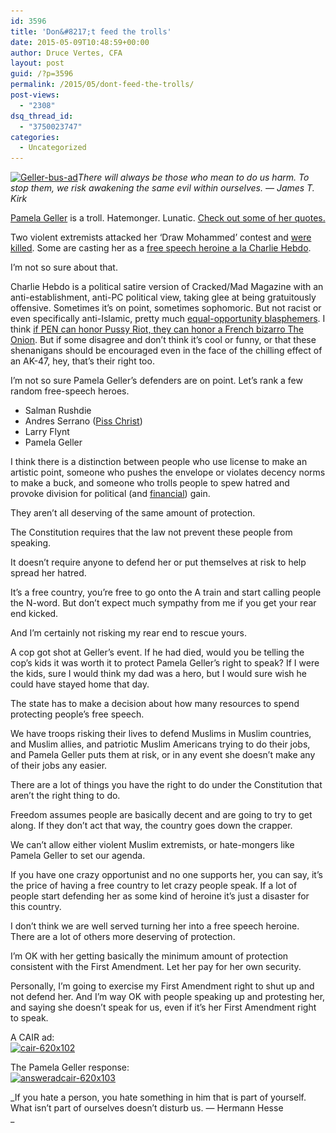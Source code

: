 ```yaml
---
id: 3596
title: 'Don&#8217;t feed the trolls'
date: 2015-05-09T10:48:59+00:00
author: Druce Vertes, CFA
layout: post
guid: /?p=3596
permalink: /2015/05/dont-feed-the-trolls/
post-views:
  - "2308"
dsq_thread_id:
  - "3750023747"
categories:
  - Uncategorized
---
```

[<img src="/uploads/2015/05/Geller-bus-ad-300x199.jpg" alt="Geller-bus-ad" width="300" height="199" class="alignright size-medium wp-image-3597" srcset="/uploads/2015/05/Geller-bus-ad-300x199.jpg 300w, /uploads/2015/05/Geller-bus-ad.jpg 562w" sizes="(max-width: 300px) 100vw, 300px" />](/uploads/2015/05/Geller-bus-ad.jpg)_There will always be those who mean to do us harm. To stop them, we risk awakening the same evil within ourselves. &#8212; James T. Kirk_

[Pamela Geller](http://www.huffingtonpost.com/2015/04/23/killing-jews-is-worship-ads_n_7130264.html) is a troll. Hatemonger. Lunatic. [Check out some of her quotes.](http://mediamatters.org/research/2010/07/14/memo-to-media-pamela-geller-does-not-belong-on/167700)

Two violent extremists attacked her &#8216;Draw Mohammed&#8217; contest and [were killed](http://www.newser.com/story/206299/2-shot-dead-outside-texas-draw-mohammed-contest.html). Some are casting her as a [free speech heroine a la Charlie Hebdo](http://www.washingtonpost.com/blogs/erik-wemple/wp/2015/05/07/the-week-that-cable-news-failed-free-expression/).

I&#8217;m not so sure about that. 

Charlie Hebdo is a political satire version of Cracked/Mad Magazine with an anti-establishment, anti-PC political view, taking glee at being gratuitously offensive. Sometimes it&#8217;s on point, sometimes sophomoric. But not racist or even specifically anti-Islamic, pretty much [equal-opportunity blasphemers](http://www.theatlantic.com/international/archive/2015/05/charlie-hebdo-trudeau-pen-garland/392255/). I think [if PEN can honor Pussy Riot, they can honor a French bizarro The Onion](http://www.thedailybeast.com/articles/2015/05/05/america-s-literary-elite-takes-a-bold-stand-against-dead-journalists.html). But if some disagree and don&#8217;t think it&#8217;s cool or funny, or that these shenanigans should be encouraged even in the face of the chilling effect of an AK-47, hey, that&#8217;s their right too.

I&#8217;m not so sure Pamela Geller&#8217;s defenders are on point. Let&#8217;s rank a few random free-speech heroes.

  * Salman Rushdie
  * Andres Serrano ([Piss Christ](http://en.wikipedia.org/wiki/Piss_Christ))
  * Larry Flynt
  * Pamela Geller

I think there is a distinction between people who use license to make an artistic point, someone who pushes the envelope or violates decency norms to make a buck, and someone who trolls people to spew hatred and provoke division for political (and [financial](http://www.thedailybeast.com/articles/2015/05/08/muslim-bashing-can-be-very-lucrative.html)) gain. 

They aren&#8217;t all deserving of the same amount of protection.

The Constitution requires that the law not prevent these people from speaking. 

It doesn&#8217;t require anyone to defend her or put themselves at risk to help spread her hatred. 

It&#8217;s a free country, you&#8217;re free to go onto the A train and start calling people the N-word. But don&#8217;t expect much sympathy from me if you get your rear end kicked. 

And I&#8217;m certainly not risking my rear end to rescue yours. 

A cop got shot at Geller&#8217;s event. If he had died, would you be telling the cop&#8217;s kids it was worth it to protect Pamela Geller&#8217;s right to speak? If I were the kids, sure I would think my dad was a hero, but I would sure wish he could have stayed home that day. 

The state has to make a decision about how many resources to spend protecting people&#8217;s free speech.

We have troops risking their lives to defend Muslims in Muslim countries, and Muslim allies, and patriotic Muslim Americans trying to do their jobs, and Pamela Geller puts them at risk, or in any event she doesn&#8217;t make any of their jobs any easier. 

There are a lot of things you have the right to do under the Constitution that aren&#8217;t the right thing to do. 

Freedom assumes people are basically decent and are going to try to get along. If they don&#8217;t act that way, the country goes down the crapper.

We can&#8217;t allow either violent Muslim extremists, or hate-mongers like Pamela Geller to set our agenda.

If you have one crazy opportunist and no one supports her, you can say, it&#8217;s the price of having a free country to let crazy people speak. If a lot of people start defending her as some kind of heroine it&#8217;s just a disaster for this country.

I don&#8217;t think we are well served turning her into a free speech heroine. There are a lot of others more deserving of protection.

I&#8217;m OK with her getting basically the minimum amount of protection consistent with the First Amendment. Let her pay for her own security. 

Personally, I&#8217;m going to exercise my First Amendment right to shut up and not defend her. And I&#8217;m way OK with people speaking up and protesting her, and saying she doesn&#8217;t speak for us, even if it&#8217;s her First Amendment right to speak.

A CAIR ad:  
[<img src="/uploads/2015/05/cair-620x102.jpeg" alt="cair-620x102" width="620" height="102" class="aligncenter size-full wp-image-3604" srcset="/uploads/2015/05/cair-620x102.jpeg 620w, /uploads/2015/05/cair-620x102-300x49.jpeg 300w" sizes="(max-width: 620px) 100vw, 620px" />](/uploads/2015/05/cair-620x102.jpeg)

The Pamela Geller response:  
[<img src="/uploads/2015/05/answeradcair-620x103.jpg" alt="answeradcair-620x103" width="620" height="103" class="aligncenter size-full wp-image-3605" srcset="/uploads/2015/05/answeradcair-620x103.jpg 620w, /uploads/2015/05/answeradcair-620x103-300x49.jpg 300w" sizes="(max-width: 620px) 100vw, 620px" />](/uploads/2015/05/answeradcair-620x103.jpg)

_If you hate a person, you hate something in him that is part of yourself. What isn&#8217;t part of ourselves doesn&#8217;t disturb us. &#8212; Hermann Hesse  
_